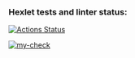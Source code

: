 ### Hexlet tests and linter status:
[![Actions Status](https://github.com/saintsloth/frontend-project-lvl2/workflows/hexlet-check/badge.svg)](https://github.com/saintsloth/frontend-project-lvl2/actions)

[![my-check](https://github.com/saintsloth/frontend-project-lvl2/actions/workflows/my-check.yml/badge.svg)](https://github.com/saintsloth/frontend-project-lvl2/actions/workflows/my-check.yml)
